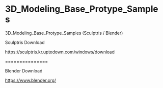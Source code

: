 # 3D_Modeling_Base_Protype_Samples
3D_Modeling_Base_Protype_Samples (Sculptris / Blender)

Sculptris Download

https://sculptris.kr.uptodown.com/windows/download

===============

Blender Download

https://www.blender.org/
